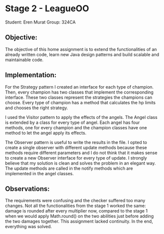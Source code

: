 # Stage 2 - LeagueOO
Student: Eren Murat
Group: 324CA

## Objective:
The objective of this home assignment is to extend the functionalities
of an already written code, learn new Java design patterns and build
scalable and maintainable code.

## Implementation:
For the Strategy pattern I created an interface for each type of
champion. Then, every champion has two classes that implement the
corresponding interface. These two classes represent the strategies
the champions can choose. Every type of champion has a method that
calculates the hp limits and chooses the right strategy.

I used the Visitor pattern to apply the effects of the angels. The
Angel class is extended by a class for every type of angel. Each angel
has four methods, one for every champion and the champion classes have one
method to let the angel apply its effects.

The Observer pattern is useful to write the results in the file. I
opted to create a single observer with different update methods because
these methods require different parameters and I do not think that it makes
sense to create a new Observer interface for every type of update. I
strongly believe that my solution is clean and solves the problem in an
elegant way. The update methods are called in the notify methods which are
implemented in the angel classes.

## Observations:
The requirements were confusing and the checker suffered too many
changes. Not all the functionalities from the stage 1 worked the
same: damage is rounded after every multiplier now, compared to the stage 1
when we would apply Math.round() on the two abilities just before
adding the two damages together. This assignment lacked continuity. In the
end, everything was solved.

